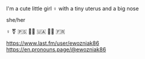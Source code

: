 I'm a cute little girl ♀️ with a tiny uterus and a big nose

she/her

♀️ ⚧️ 🇵🇸 🏳️‍⚧️ 🇺🇦 🏳️‍🌈 🇫🇷

https://www.last.fm/user/ewozniak86
https://en.pronouns.page/@ewozniak86

<!--
**Emily-x86-64/Emily-x86-64** is a ✨ _special_ ✨ repository because its `README.md` (this file) appears on your GitHub profile.

Here are some ideas to get you started:

- 🔭 I’m currently working on ...
- 🌱 I’m currently learning ...
- 👯 I’m looking to collaborate on ...
- 🤔 I’m looking for help with ...
- 💬 Ask me about ...
- 📫 How to reach me: ...
- 😄 Pronouns: ...
- ⚡ Fun fact: ...
-->
